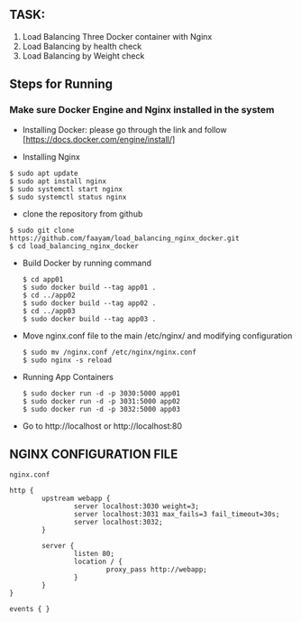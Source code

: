 ## TASK: 

01. Load Balancing Three Docker container with Nginx
02. Load Balancing by health check
03. Load Balancing by Weight check

## Steps for Running

### Make sure Docker Engine and Nginx installed in the system 
- Installing Docker: please go through the link and follow [https://docs.docker.com/engine/install/]

- Installing Nginx
```
$ sudo apt update
$ sudo apt install nginx
$ sudo systemctl start nginx
$ sudo systemctl status nginx
```
- clone the repository from github
```
$ sudo git clone https://github.com/faayam/load_balancing_nginx_docker.git
$ cd load_balancing_nginx_docker
```
- Build Docker by running command 
    ```
    $ cd app01
    $ sudo docker build --tag app01 .
    $ cd ../app02
    $ sudo docker build --tag app02 .
    $ cd ../app03
    $ sudo docker build --tag app03 .
    ```
- Move nginx.conf file to the main /etc/nginx/ and modifying configuration
    ```
    $ sudo mv /nginx.conf /etc/nginx/nginx.conf
    $ sudo nginx -s reload
    ```

- Running App Containers
   ```
   $ sudo docker run -d -p 3030:5000 app01
   $ sudo docker run -d -p 3031:5000 app02
   $ sudo docker run -d -p 3032:5000 app03
   ```

- Go to http://localhost or http://localhost:80


## NGINX CONFIGURATION FILE

```
nginx.conf
```

```
http {
        upstream webapp {
                server localhost:3030 weight=3;
                server localhost:3031 max_fails=3 fail_timeout=30s;
                server localhost:3032;
        }

        server {
                listen 80;
                location / {
                        proxy_pass http://webapp;
                }
        }
}

events { }
```
